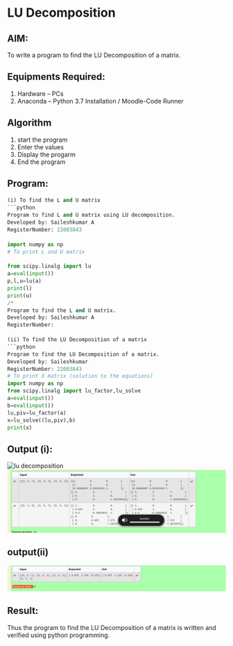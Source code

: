 # LU Decomposition 

## AIM:
To write a program to find the LU Decomposition of a matrix.

## Equipments Required:
1. Hardware – PCs
2. Anaconda – Python 3.7 Installation / Moodle-Code Runner

## Algorithm
1. start the program
2. Enter the values
3. Display the progarm
4. End the program

## Program:
```python
(i) To find the L and U matrix
```python
Program to find L and U matrix using LU decomposition.
Developed by: Saileshkumar A
RegisterNumber: 22003843

import numpy as np
# To print L and U matrix

from scipy.linalg import lu
a=eval(input())
p,l,u=lu(a)
print(l)
print(u)
/*
Program to find the L and U matrix.
Developed by: Saileshkumar A
RegisterNumber: 

(ii) To find the LU Decomposition of a matrix
```python
Program to find the LU Decomposition of a matrix.
Developed by: Saileshkumar
RegisterNumber: 22003843
# To print X matrix (solution to the equations)
import numpy as np
from scipy.linalg import lu_factor,lu_solve
a=eval(input())
b=eval(input())
lu,piv=lu_factor(a)
x=lu_solve((lu,piv),b)
print(x)


```

## Output (i):
![lu decomposition]()
![output](o1.png)
## output(ii)
![output](o2.png)

## Result:
Thus the program to find the LU Decomposition of a matrix is written and verified using python programming.

